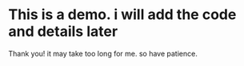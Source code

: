 #  This is a demo. i will add the code and details later
Thank you!
it may take too long for me. so have patience.

